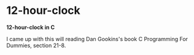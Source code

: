 # 12-hour-clock
**12-hour-clock in C**

I came up with this will reading Dan Gookins's book C Programming For Dummies, section 21-8.  

